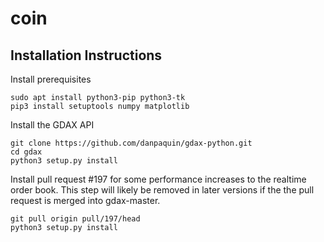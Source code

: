 # coin

## Installation Instructions
Install prerequisites
```
sudo apt install python3-pip python3-tk
pip3 install setuptools numpy matplotlib
```

Install the GDAX API
```
git clone https://github.com/danpaquin/gdax-python.git
cd gdax
python3 setup.py install
```
Install pull request #197 for some performance increases to the realtime order book.
This step will likely be removed in later versions if the the pull request is merged into gdax-master.
```
git pull origin pull/197/head
python3 setup.py install
```
